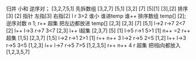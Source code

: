 归并
    小和
    逆序对；
    [3,2,7,5,1]
    先拆数组
    [3,2,7] [5,1]
    [3,2] [7] [5][1]
    [3],[2] 
    排序[3] [2] 
    指针 左指[3] 右指[2] l r
        3>2  谁小 谁进temp 谁++
       排序数组 temp[] [2];
       逆序对数 n  1;
       r++ 超集 
       把左边都放进 temp[]  [2,3]
    [2,3] [7] [5,1]
    l->2  r->7
        2<7 [2]
        l++ 
        l->3 r->7
        3<7 [2,3]
        l++ l超集
        [2,3,7] 
    [5] [1]
    l->5 r->1
        5>1 [1] n++ =2
        r++ 超集
        [1,5]
    [2,3,7] [1,5]
    l->2 r->1
        2>1 [1] r++ 
        n++ 3
        l->2 r->5
        2<5 [1,2] l++
        l->3 r->5
        3<5  [1,2,3] l++
        l->7 r->5 
        7>5 [1,2,3,5] r++
        n++ 4
        r 超集
        把l指向都放入 [1,2,3,5,7]
